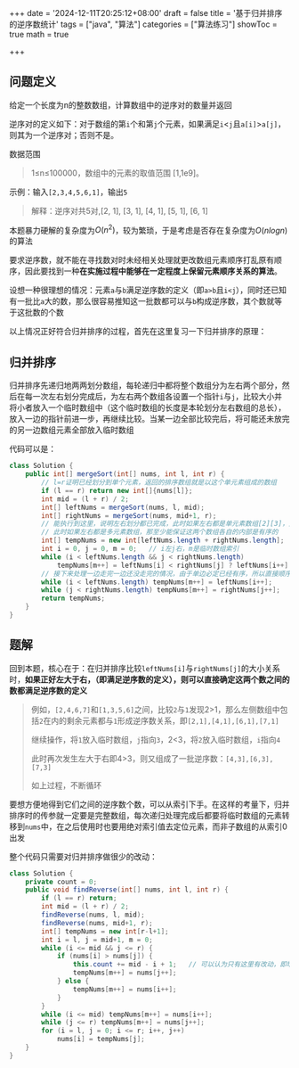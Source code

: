 +++
date = '2024-12-11T20:25:12+08:00'
draft = false
title = '基于归并排序的逆序数统计'
tags = ["java", "算法"]
categories = ["算法练习"]
showToc = true
math = true

+++

## 问题定义

给定一个长度为n的整数数组，计算数组中的逆序对的数量并返回

逆序对的定义如下：对于数组的第`i`个和第`j`个元素，如果满足`i`<`j`且`a[i]`>`a[j]`，则其为一个逆序对；否则不是。

数据范围

>  1≤n≤100000，数组中的元素的取值范围 [1,1e9]。

示例：输入`[2,3,4,5,6,1]`，输出`5`

> 解释：逆序对共5对,[2, 1], [3, 1], [4, 1], [5, 1], [6, 1]

本题暴力硬解的复杂度为$O(n^2)$，较为繁琐，于是考虑是否存在复杂度为$O(nlogn)$的算法

要求逆序数，就不能在寻找数对时未经相关处理就更改数组元素顺序打乱原有顺序，因此要找到一种**在实施过程中能够在一定程度上保留元素顺序关系的算法**。

设想一种很理想的情况：元素`a`与`b`满足逆序数的定义（即`a>b`且`i<j`），同时还已知有一批比`a`大的数，那么很容易推知这一批数都可以与`b`构成逆序数，其个数就等于这批数的个数

以上情况正好符合归并排序的过程，首先在这里复习一下归并排序的原理：

## 归并排序

归并排序先递归地两两划分数组，每轮递归中都将整个数组分为左右两个部分，然后在每一次左右划分完成后，为左右两个数组各设置一个指针`i`与`j`，比较大小并将小者放入一个临时数组中（这个临时数组的长度是本轮划分左右数组的总长），放入一边的指针前进一步，再继续比较。当某一边全部比较完后，将可能还未放完的另一边数组元素全部放入临时数组

代码可以是：

```java
class Solution {
	public int[] mergeSort(int[] nums, int l, int r) {
		// l=r证明已经划分到单个元素，返回的排序数组就是以这个单元素组成的数组
		if (l == r) return new int[]{nums[l]};
		int mid = (l + r) / 2;
		int[] leftNums = mergeSort(nums, l, mid);
		int[] rightNums = mergeSort(nums, mid+1, r);
		// 能执行到这里，说明左右划分都已完成，此时如果左右都是单元素数组[2][3]，则这个栈会返回[2,3]
		// 此时如果左右都是多元素数组，那至少能保证这两个数组各自的内部是有序的
		int[] tempNums = new int[leftNums.length + rightNums.length];
		int i = 0, j = 0, m = 0;   // i左j右，m是临时数组索引
		while (i < leftNums.length && j < rightNums.length)
			tempNums[m++] = leftNums[i] < rightNums[j] ? leftNums[i++] : rightNums[j++];
		// 接下来处理一边走完一边还没走完的情况，由于单边必定已经有序，所以直接顺序放入即可
		while (i < leftNums.length) tempNums[m++] = leftNums[i++];
		while (j < rightNums.length) tempNums[m++] = rightNums[j++];
		return tempNums;
	}
}
```

## 题解

回到本题，核心在于：在归并排序比较`leftNums[i]`与`rightNums[j]`的大小关系时，**如果正好左大于右，（即满足逆序数的定义），则可以直接确定这两个数之间的数都满足逆序数的定义**

> 例如，`[2,4,6,7]`和`[1,3,5,6]`之间，比较`2`与`1`发现2>1，那么左侧数组中包括`2`在内的剩余元素都与`1`形成逆序数关系，即`[2,1],[4,1],[6,1],[7,1]`
>
> 继续操作，将`1`放入临时数组，`j`指向`3`，2<3，将`2`放入临时数组，`i`指向`4`
>
> 此时再次发生左大于右即4>3，则又组成了一批逆序数：`[4,3],[6,3],[7,3]`
>
> 如上过程，不断循环

要想方便地得到它们之间的逆序数个数，可以从索引下手。在这样的考量下，归并排序时的传参就一定要是完整数组，每次递归处理完成后都要将临时数组的元素转移到`nums`中，在之后使用时也要用绝对索引值去定位元素，而非子数组的从索引0出发

整个代码只需要对归并排序做很少的改动：

```java
class Solution {
	private count = 0;
	public void findReverse(int[] nums, int l, int r) {
		if (l == r) return;
		int mid = (l + r) / 2;
		findReverse(nums, l, mid);
		findReverse(nums, mid+1, r);
		int[] tempNums = new int[r-l+1];
		int i = l, j = mid+1, m = 0;
		while (i <= mid && j <= r) {
			if (nums[i] > nums[j]) {
				this.count += mid - i + 1;   // 可以认为只有这里有改动，即增加了逆序数的计数操作
				tempNums[m++] = nums[j++];
			} else {
				tempNums[m++] = nums[i++];
			}
		}
		while (i <= mid) tempNums[m++] = nums[i++];
		while (j <= r) tempNums[m++] = nums[j++];
		for (i = l, j = 0; i <= r; i++, j++)
			nums[i] = tempNums[j];
	}
}
```
